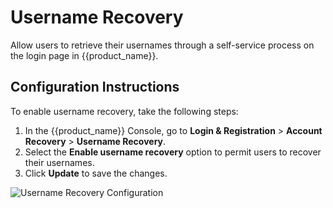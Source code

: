 # Username Recovery

Allow users to retrieve their usernames through a self-service process on the login page in {{product_name}}.

## Configuration Instructions

To enable username recovery, take the following steps:

1. In the {{product_name}} Console, go to **Login & Registration** > **Account Recovery** > **Username Recovery**.
2. Select the **Enable username recovery** option to permit users to recover their usernames.
3. Click **Update** to save the changes.

![Username Recovery Configuration]({{base_path}}/assets/img/guides/account-configurations/username-recovery.png)

